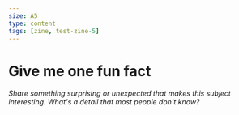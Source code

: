 ```yaml
---
size: A5
type: content
tags: [zine, test-zine-5]
---
```


# Give me one fun fact

*Share something surprising or unexpected that makes this subject interesting. What's a detail that most people don't know?*

